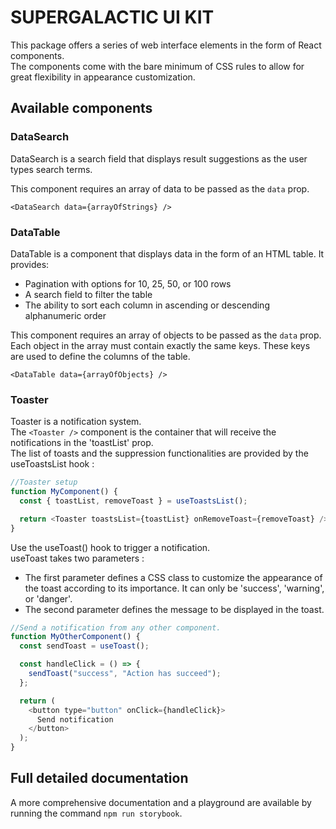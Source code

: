 # SUPERGALACTIC UI KIT

This package offers a series of web interface elements in the form of React components.  
The components come with the bare minimum of CSS rules to allow for great flexibility in appearance customization.

## Available components

### DataSearch

DataSearch is a search field that displays result suggestions as the user types search terms.

This component requires an array of data to be passed as the `data` prop.

`<DataSearch data={arrayOfStrings} />`

### DataTable

DataTable is a component that displays data in the form of an HTML table. It provides:

- Pagination with options for 10, 25, 50, or 100 rows
- A search field to filter the table
- The ability to sort each column in ascending or descending alphanumeric order

This component requires an array of objects to be passed as the `data` prop.  
Each object in the array must contain exactly the same keys. These keys are used to define the columns of the table.

`<DataTable data={arrayOfObjects} />`

### Toaster

Toaster is a notification system.  
The `<Toaster />` component is the container that will receive the notifications in the 'toastList' prop.  
The list of toasts and the suppression functionalities are provided by the useToastsList hook :

```javascript
//Toaster setup
function MyComponent() {
  const { toastList, removeToast } = useToastsList();

  return <Toaster toastsList={toastList} onRemoveToast={removeToast} />;
}
```

Use the useToast() hook to trigger a notification.  
useToast takes two parameters :

- The first parameter defines a CSS class to customize the appearance of the toast according to its importance. It can only be 'success', 'warning', or 'danger'.
- The second parameter defines the message to be displayed in the toast.

```javascript
//Send a notification from any other component.
function MyOtherComponent() {
  const sendToast = useToast();

  const handleClick = () => {
    sendToast("success", "Action has succeed");
  };

  return (
    <button type="button" onClick={handleClick}>
      Send notification
    </button>
  );
}
```

## Full detailed documentation

A more comprehensive documentation and a playground are available by running the command `npm run storybook`.
